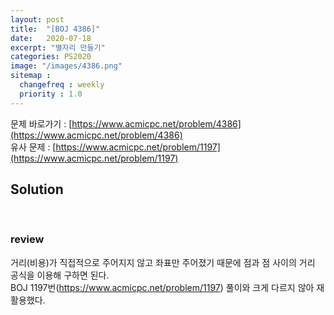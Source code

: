 ```yaml
---
layout: post
title:  "[BOJ 4386]"
date:   2020-07-18
excerpt: "별자리 만들기"
categories: PS2020
image: "/images/4386.png"
sitemap :
  changefreq : weekly
  priority : 1.0
---
```

문제 바로가기 : [https://www.acmicpc.net/problem/4386](https://www.acmicpc.net/problem/4386)<br>
유사 문제 : [https://www.acmicpc.net/problem/1197](https://www.acmicpc.net/problem/1197)<br>

## Solution
<script src="https://gist.github.com/yooniversal/492f8757e0c4b50c97445b0bccf6c27b.js"></script>
<br>

### review

거리(비용)가 직접적으로 주어지지 않고 좌표만 주어졌기 때문에 점과 점 사이의 거리 공식을 이용해 구하면 된다.<br>
BOJ 1197번(https://www.acmicpc.net/problem/1197) 풀이와 크게 다르지 않아 재활용했다.<br>

<script src="https://utteranc.es/client.js"
        repo="yooniversal/blog-comments"
        issue-term="pathname"
        theme="github-light"
        crossorigin="anonymous"
        async>
</script>
